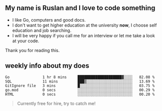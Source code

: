 ## My name is Ruslan and I love to code something

- I like Go, computers and good docs.
- I don't want to get higher education at the university **now**, I choose self education and job searching.
- I will be very happy if you call me for an interview or let me take a look at your code.

Thank you for reading this.

## weekly info about my does
<!--START_SECTION:waka-->

```text
Go               1 hr 8 mins     ████████████████████▓░░░░   82.08 %
SQL              11 mins         ███▒░░░░░░░░░░░░░░░░░░░░░   13.69 %
GitIgnore file   3 mins          █░░░░░░░░░░░░░░░░░░░░░░░░   03.75 %
go.mod           0 secs          ░░░░░░░░░░░░░░░░░░░░░░░░░   00.29 %
HTML             0 secs          ░░░░░░░░░░░░░░░░░░░░░░░░░   00.20 %
```

<!--END_SECTION:waka-->

> Currently free for hire, try to catch me!
